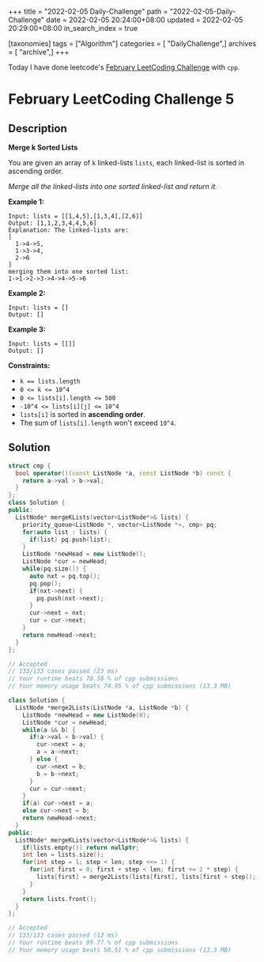 +++
title = "2022-02-05 Daily-Challenge"
path = "2022-02-05-Daily-Challenge"
date = 2022-02-05 20:24:00+08:00
updated = 2022-02-05 20:29:00+08:00
in_search_index = true

[taxonomies]
tags = ["Algorithm"]
categories = [ "DailyChallenge",]
archives = [ "archive",]
+++

Today I have done leetcode's [February LeetCoding Challenge](https://leetcode.com/problems/merge-k-sorted-lists/) with `cpp`.

<!-- more -->

# February LeetCoding Challenge 5

## Description

**Merge k Sorted Lists**

You are given an array of `k` linked-lists `lists`, each linked-list is sorted in ascending order.

*Merge all the linked-lists into one sorted linked-list and return it.*

 

**Example 1:**

```
Input: lists = [[1,4,5],[1,3,4],[2,6]]
Output: [1,1,2,3,4,4,5,6]
Explanation: The linked-lists are:
[
  1->4->5,
  1->3->4,
  2->6
]
merging them into one sorted list:
1->1->2->3->4->4->5->6
```

**Example 2:**

```
Input: lists = []
Output: []
```

**Example 3:**

```
Input: lists = [[]]
Output: []
```

 

**Constraints:**

- `k == lists.length`
- `0 <= k <= 10^4`
- `0 <= lists[i].length <= 500`
- `-10^4 <= lists[i][j] <= 10^4`
- `lists[i]` is sorted in **ascending order**.
- The sum of `lists[i].length` won't exceed `10^4`.

## Solution

``` cpp
struct cmp {
  bool operator()(const ListNode *a, const ListNode *b) const {
    return a->val > b->val;
  }
};
class Solution {
public:
  ListNode* mergeKLists(vector<ListNode*>& lists) {
    priority_queue<ListNode *, vector<ListNode *>, cmp> pq;
    for(auto list : lists) {
      if(list) pq.push(list);
    }
    ListNode *newHead = new ListNode();
    ListNode *cur = newHead;
    while(pq.size()) {
      auto nxt = pq.top();
      pq.pop();
      if(nxt->next) {
        pq.push(nxt->next);
      }
      cur->next = nxt;
      cur = cur->next;
    }
    return newHead->next;
  }
};

// Accepted
// 133/133 cases passed (23 ms)
// Your runtime beats 78.38 % of cpp submissions
// Your memory usage beats 74.95 % of cpp submissions (13.3 MB)
```

``` cpp
class Solution {
  ListNode *merge2Lists(ListNode *a, ListNode *b) {
    ListNode *newHead = new ListNode(0);
    ListNode *cur = newHead;
    while(a && b) {
      if(a->val < b->val) {
        cur->next = a;
        a = a->next;
      } else {
        cur->next = b;
        b = b->next;
      }
      cur = cur->next;
    }
    if(a) cur->next = a;
    else cur->next = b;
    return newHead->next;
  }
public:
  ListNode* mergeKLists(vector<ListNode*>& lists) {
    if(lists.empty()) return nullptr;
    int len = lists.size();
    for(int step = 1; step < len; step <<= 1) {
      for(int first = 0; first + step < len; first += 2 * step) {
        lists[first] = merge2Lists(lists[first], lists[first + step]);
      }
    }
    return lists.front();
  }
};

// Accepted
// 133/133 cases passed (12 ms)
// Your runtime beats 99.77 % of cpp submissions
// Your memory usage beats 58.51 % of cpp submissions (13.3 MB)
```
